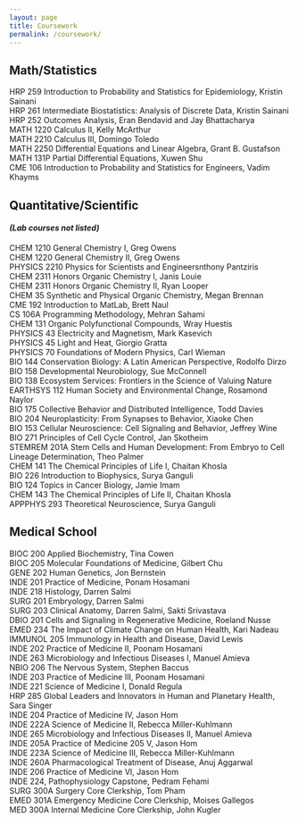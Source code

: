 ```yaml
---
layout: page
title: Coursework
permalink: /coursework/
---
```


## Math/Statistics
HRP 259 Introduction to Probability and Statistics for Epidemiology, Kristin Sainani  
HRP 261 Intermediate Biostatistics: Analysis of Discrete Data, Kristin Sainani  
HRP 252 Outcomes Analysis, Eran Bendavid and Jay Bhattacharya  
MATH 1220 Calculus II, Kelly McArthur  
MATH 2210 Calculus III, Domingo Toledo  
MATH 2250 Differential Equations and Linear Algebra, Grant B. Gustafson  
MATH 131P Partial Differential Equations, Xuwen Shu  
CME 106 Introduction to Probability and Statistics for Engineers, Vadim Khayms  

## Quantitative/Scientific 
#### _(Lab courses not listed)_
CHEM 1210 General Chemistry I, Greg Owens  
CHEM 1220 General Chemistry II,  Greg Owens  
PHYSICS 2210 Physics for Scientists and Engineersnthony Pantziris  
CHEM 2311 Honors Organic Chemistry I, Janis Louie  
CHEM 2311 Honors Organic Chemistry II, Ryan Looper  
CHEM 35 Synthetic and Physical Organic Chemistry, Megan Brennan  
CME 192 Introduction to MatLab, Brett Naul  
CS 106A Programming Methodology, Mehran Sahami  
CHEM 131 Organic Polyfunctional Compounds, Wray Huestis  
PHYSICS 43 Electricity and Magnetism, Mark Kasevich  
PHYSICS 45 Light and Heat, Giorgio Gratta  
PHYSICS 70 Foundations of Modern Physics, Carl Wieman  
BIO 144 Conservation Biology: A Latin American Perspective, Rodolfo Dirzo  
BIO 158 Developmental Neurobiology, Sue McConnell  
BIO 138 Ecosystem Services: Frontiers in the Science of Valuing Nature  
EARTHSYS 112 Human Society and Environmental Change, Rosamond Naylor  
BIO 175 Collective Behavior and Distributed Intelligence, Todd Davies  
BIO 204 Neuroplasticity: From Synapses to Behavior, Xiaoke Chen  
BIO 153 Cellular Neuroscience: Cell Signaling and Behavior, Jeffrey Wine  
BIO 271 Principles of Cell Cycle Control, Jan Skotheim  
STEMREM 201A Stem Cells and Human Development: From Embryo to Cell Lineage Determination, Theo Palmer  
CHEM 141 The Chemical Principles of Life I, Chaitan Khosla  
BIO 226 Introduction to Biophysics, Surya Ganguli  
BIO 124 Topics in Cancer Biology, Jamie Imam  
CHEM 143 The Chemical Principles of Life II, Chaitan Khosla  
APPPHYS 293 Theoretical Neuroscience, Surya Ganguli  

## Medical School
BIOC 200 Applied Biochemistry, Tina Cowen  
BIOC 205 Molecular Foundations of Medicine, Gilbert Chu  
GENE 202 Human Genetics, Jon Bernstein  
INDE 201 Practice of Medicine, Ponam Hosamani  
INDE 218 Histology, Darren Salmi  
SURG 201 Embryology, Darren Salmi  
SURG 203 Clinical Anatomy, Darren Salmi, Sakti Srivastava  
DBIO 201 Cells and Signaling in Regenerative Medicine, Roeland Nusse  
EMED 234 The Impact of Climate Change on Human Health, Kari Nadeau  
IMMUNOL 205 Immunology in Health and Disease, David Lewis  
INDE 202 Practice of Medicine II, Poonam Hosamani  
INDE 263 Microbiology and Infectious Diseases I, Manuel Amieva  
NBIO 206 The Nervous System, Stephen Baccus  
INDE 203 Practice of Medicine III, Poonam Hosamani  
INDE 221 Science of Medicine I, Donald Regula  
HRP 285 Global Leaders and Innovators in Human and Planetary Health, Sara Singer  
INDE 204 Practice of Medicine IV, Jason Hom  
INDE 222A Science of Medicine II, Rebecca Miller-Kuhlmann  
INDE 265 Microbiology and Infectious Diseases II, Manuel Amieva  
INDE 205A Practice of Medicine 205 V, Jason Hom  
INDE 223A Science of Medicine III, Rebecca Miller-Kuhlmann  
INDE 260A Pharmacological Treatment of Disease, Anuj Aggarwal  
INDE 206 Practice of Medicine VI, Jason Hom  
INDE 224, Pathophysiology Capstone, Pedram Fehami  
SURG 300A Surgery Core Clerkship, Tom Pham  
EMED 301A Emergency Medicine Core Clerkship, Moises Gallegos  
MED 300A Internal Medicine Core Clerkship, John Kugler  
